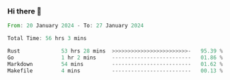 ### Hi there 👋

<!--START_SECTION:waka-->

```rust
From: 20 January 2024 - To: 27 January 2024

Total Time: 56 hrs 3 mins

Rust             53 hrs 28 mins  >>>>>>>>>>>>>>>>>>>>>>>>-   95.39 %
Go               1 hr 2 mins     -------------------------   01.86 %
Markdown         54 mins         -------------------------   01.62 %
Makefile         4 mins          -------------------------   00.13 %
```

<!--END_SECTION:waka-->

<!--
**crrow/crrow** is a ✨ _special_ ✨ repository because its `README.md` (this file) appears on your GitHub profile.

Here are some ideas to get you started:

- 🔭 I’m currently working on ...
- 🌱 I’m currently learning ...
- 👯 I’m looking to collaborate on ...
- 🤔 I’m looking for help with ...
- 💬 Ask me about ...
- 📫 How to reach me: ...
- 😄 Pronouns: ...
- ⚡ Fun fact: ...
-->
